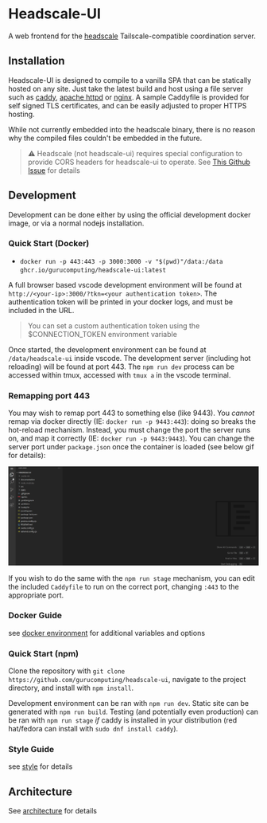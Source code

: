 # Headscale-UI
A web frontend for the [headscale](https://github.com/juanfont/headscale) Tailscale-compatible coordination server.

## Installation
Headscale-UI is designed to compile to a vanilla SPA that can be statically hosted on any site. Just take the latest build and host using a file server such as [caddy](https://caddyserver.com/), [apache httpd](https://httpd.apache.org/) or [nginx](https://www.nginx.com/). A sample Caddyfile is provided for self signed TLS certificates, and can be easily adjusted to proper HTTPS hosting.

While not currently embedded into the headscale binary, there is no reason why the compiled files couldn't be embedded in the future.

> :warning: Headscale (not headscale-ui) requires special configuration to provide CORS headers for headscale-ui to operate. See [This Github Issue](https://github.com/juanfont/headscale/issues/623) for details

## Development
Development can be done either by using the official development docker image, or via a normal nodejs installation.
### Quick Start (Docker)
* `docker run -p 443:443 -p 3000:3000 -v "$(pwd)"/data:/data ghcr.io/gurucomputing/headscale-ui:latest`

A full browser based vscode development environment will be found at `http://<your-ip>:3000/?tkn=<your authentication token>`. The authentication token will be printed in your docker logs, and must be included in the URL.

> You can set a custom authentication token using the $CONNECTION_TOKEN environment variable

Once started, the development environment can be found at `/data/headscale-ui` inside vscode. The development server (including hot reloading) will be found at port 443. The `npm run dev` process can be accessed within tmux, accessed with `tmux a` in the vscode terminal.

### Remapping port 443
You may wish to remap port 443 to something else (like 9443). You *cannot* remap via docker directly (IE: `docker run -p 9443:443`): doing so breaks the hot-reload mechanism. Instead, you must change the port the server runs on, and map it correctly (IE: `docker run -p 9443:9443`). You can change the server port under `package.json` once the container is loaded (see below gif for details):

![](/documentation/assets/README_ports.gif)

If you wish to do the same with the `npm run stage` mechanism, you can edit the included `Caddyfile` to run on the correct port, changing `:443` to the appropriate port.

### Docker Guide
see [docker environment](/documentation/Docker) for additional variables and options

### Quick Start (npm)
Clone the repository with `git clone https://github.com/gurucomputing/headscale-ui`, navigate to the project directory, and install with `npm install`.

Development environment can be ran with `npm run dev`. Static site can be generated with `npm run build`. Testing (and potentially even production) can be ran with `npm run stage` *if* caddy is installed in your distribution (red hat/fedora can install with `sudo dnf install caddy`).

### Style Guide
see [style](/documentation/Style.md) for details

## Architecture
See [architecture](/documentation/Architecture.md) for details